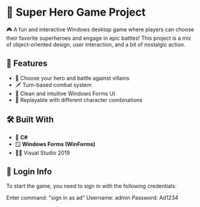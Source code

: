 # 🦸 Super Hero Game Project

🎮 A fun and interactive Windows desktop game where players can choose their favorite superheroes and engage in epic battles! This project is a mix of object-oriented design, user interaction, and a bit of nostalgic action.

## 🚀 Features

- 🧙 Choose your hero and battle against villains
- 🗡️ Turn-based combat system
- 🎨 Clean and intuitive Windows Forms UI
- 🔄 Replayable with different character combinations

## 🛠️ Built With

- 🧱 **C#**
- 🪟 **Windows Forms (WinForms)**
- 👨‍💻 Visual Studio 2019

## 🔐 Login Info

To start the game, you need to sign in with the following credentials:

Enter command: "sign in as ad"
Username: admin
Password: Ad1234
